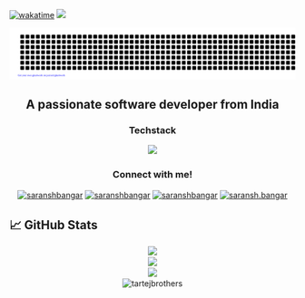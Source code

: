 [![wakatime](https://wakatime.com/badge/user/018cf67e-88b4-40bc-8c0f-5348d2c27274.svg)](https://wakatime.com/@018cf67e-88b4-40bc-8c0f-5348d2c27274)
<img src="https://komarev.com/ghpvc/?username=SaranshBangar&label=Visitors" />

<p align="center">
  <img src="gitartwork.svg" />
</p> 
<h2 align="center">A passionate software developer from India</h2>

<h3 align="center">Techstack</h3>
<p align="center">
  <img src="https://skillicons.dev/icons?i=html,css,js,git,github,vscode,sass,bootstrap,tailwind,react,nextjs,nodejs,npm,vite,ts,jquery,express,mysql,postman,docker,figma,bun,c,cpp&perline=12" />
</p>

<h3 align="center">Connect with me!</h3>
<p align="center">
<a href="https://linkedin.com/in/SaranshBangar" target="_blank"><img align="center" src="https://raw.githubusercontent.com/rahuldkjain/github-profile-readme-generator/master/src/images/icons/Social/linked-in-alt.svg" alt="saranshbangar" height="30" width="40" /></a>
<a href="https://auth.geeksforgeeks.org/user/saranshbangar" target="_blank"><img align="center" src="https://raw.githubusercontent.com/rahuldkjain/github-profile-readme-generator/master/src/images/icons/Social/geeks-for-geeks.svg" alt="saranshbangar" height="30" width="40" /></a>
<a href="https://leetcode.com/SaranshBangar/" target="_blank"><img align="center" src="https://raw.githubusercontent.com/rahuldkjain/github-profile-readme-generator/master/src/images/icons/Social/leet-code.svg" alt="saranshbangar" height="30" width="40" /></a>
<a href="https://instagram.com/saransh.bangar" target="_blank"><img align="center" src="https://raw.githubusercontent.com/rahuldkjain/github-profile-readme-generator/master/src/images/icons/Social/instagram.svg" alt="saransh.bangar" height="30" width="40" /></a>
</p>

## 📈 GitHub Stats

<div align="center">
  <img width="400" src="https://kasroudra-stats-card.onrender.com/user?user=SaranshBangar&theme=synthwave" />
</div>
<div align="center">
  <img width="425" src="https://streak-stats.demolab.com/?user=SaranshBangar&theme=react" />
</div>
<div align="center">
  <img src="https://kasroudra-stats-card.onrender.com/lang?user=SaranshBangar&theme=synthwave&layout=compact&type=piechart&sort=desc" />
</div>
<div align="center">
  <img src="https://github-readme-stats.vercel.app/api/wakatime?username=saranshbangar&theme=dark" alt="tartejbrothers" />
</div>
